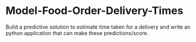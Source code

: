 # Model-Food-Order-Delivery-Times
Build a predictive solution to estimate time taken for a delivery and write an python application that can make these predictions/score.
